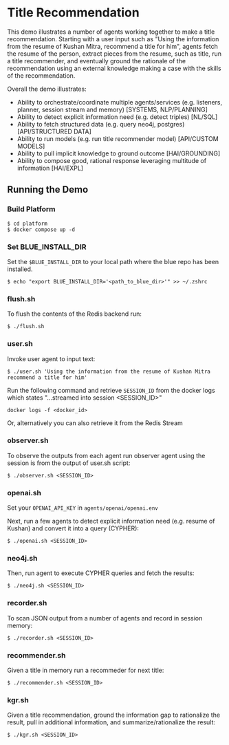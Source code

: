 # Title Recommendation

This demo illustrates a number of agents working together to make a title recommendation. Starting with a user input such as "Using the information from the resume of Kushan Mitra, recommend a title for him", agents fetch the resume of the person, extract pieces from the resume, such as title, run a title recommender, and eventually ground the rationale of the recommendation using an external knowledge making a case with the skills of the recommendation.

Overall the demo illustrates:
* Ability to orchestrate/coordinate multiple agents/services (e.g. listeners, planner, session stream and memory) [SYSTEMS, NLP/PLANNING]
* Ability to detect explicit information need (e.g. detect triples) [NL/SQL]
* Ability to fetch structured data (e.g. query neo4j, postgres) [API/STRUCTURED DATA]
* Ability to run models (e.g. run title recommender model) [API/CUSTOM MODELS]
* Ability to pull implicit knowledge to ground outcome [HAI/GROUNDING]
* Ability to compose good, rational response leveraging multitude of information [HAI/EXPL]

## Running the Demo

### Build Platform

```
$ cd platform
$ docker compose up -d
```

### Set BLUE_INSTALL_DIR

Set the `$BLUE_INSTALL_DIR` to your local path where the blue repo has been installed.

```
$ echo "export BLUE_INSTALL_DIR='<path_to_blue_dir>'" >> ~/.zshrc
```

### flush.sh
To flush the contents of the Redis backend run:
```
$ ./flush.sh
```

### user.sh
Invoke user agent to input text:
```
$ ./user.sh 'Using the information from the resume of Kushan Mitra recommend a title for him'
```

 Run the following command and retrieve `SESSION_ID` from the docker logs which states "...streamed into session <SESSION_ID>"
```
docker logs -f <docker_id>
```
Or, alternatively you can also retrieve it from the Redis Stream

### observer.sh
To observe the outputs from each agent run observer agent using the session is from the output of user.sh script:
```
$ ./observer.sh <SESSION_ID>
```

### openai.sh

Set your `OPENAI_API_KEY` in `agents/openai/openai.env`

Next, run a few agents to detect explicit information need (e.g. resume of Kushan) and convert it into a query (CYPHER):
```
$ ./openai.sh <SESSION_ID>
```

### neo4j.sh
Then, run agent to execute CYPHER queries and fetch the results:
```
$ ./neo4j.sh <SESSION_ID>
```

### recorder.sh
To scan JSON output from a number of agents and record in session memory:
```
$ ./recorder.sh <SESSION_ID>
```

### recommender.sh
Given a title in memory run a recommeder for next title:
```
$ ./recommender.sh <SESSION_ID>
```

### kgr.sh
Given a title recommendation, ground the information gap to rationalize the result, pull in additional information, and summarize/rationalize the result:
```
$ ./kgr.sh <SESSION_ID>
```

